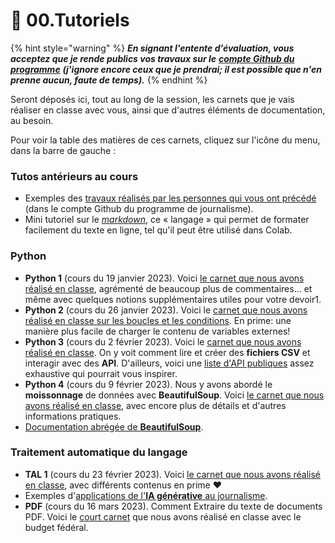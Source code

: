 # 🚸 00.Tutoriels

{% hint style="warning" %}
_**En signant l'entente d'évaluation, vous acceptez que je rende publics vos travaux sur le**_ [_**compte Github du programme**_](https://github.com/Journalisme-UQAM) _**(j'ignore encore ceux que je prendrai; il est possible que n'en prenne aucun, faute de temps).**_
{% endhint %}

Seront déposés ici, tout au long de la session, les carnets que je vais réaliser en classe avec vous, ainsi que d'autres éléments de documentation, au besoin.

Pour voir la table des matières de ces carnets, cliquez sur l'icône du menu, dans la barre de gauche :

### Tutos antérieurs au cours

* Exemples des [travaux réalisés par les personnes qui vous ont précédé](https://github.com/Journalisme-UQAM/) (dans le compte Github du programme de journalisme).
* Mini tutoriel sur le [_markdown_](https://colab.research.google.com/drive/1nQf6fBVpfhkJxOMGJw\_9G1lwwZBxdczU?usp=sharing), ce « langage » qui permet de formater facilement du texte en ligne, tel qu'il peut être utilisé dans Colab.

### Python

* **Python 1** (cours du 19 janvier 2023). Voici [le carnet que nous avons réalisé en classe](https://colab.research.google.com/drive/1QG-qvMPWkyvVI5eyRwGLX-MRg0jeLEol?usp=sharing), agrémenté de beaucoup plus de commentaires... et même avec quelques notions supplémentaires utiles pour votre devoir1.
* **Python 2** (cours du 26 janvier 2023). Voici le [carnet que nous avons réalisé en classe sur les boucles et les conditions](https://colab.research.google.com/drive/1ZPH8p15kXtxke\_JsOc\_oqQBxq130z4ig?usp=sharing). En prime: une manière plus facile de charger le contenu de variables externes!
* **Python 3** (cours du 2 février 2023). Voici le [carnet que nous avons réalisé en classe](https://colab.research.google.com/drive/1lRHvJsOvq9z5fyhnnquL61lwaLFvUwvg?usp=sharing). On y voit comment lire et créer des **fichiers CSV** et interagir avec des **API**. D'ailleurs, voici une [liste d'API publiques](https://github.com/public-apis/public-apis) assez exhaustive qui pourrait vous inspirer.
* **Python 4** (cours du 9 février 2023). Nous y avons abordé le **moissonnage** de données avec **BeautifulSoup**. Voici [le carnet que nous avons réalisé en classe](https://colab.research.google.com/drive/1L2Sqf3CR\_UW9K\_lEd\_NggZU-hGok31lG?usp=sharing), avec encore plus de détails et d'autres informations pratiques.
* [Documentation abrégée de **BeautifulSoup**](http://jhroy.ca/uqam/edm5240/BeautifulSoup-DocAbregee.pdf).

### Traitement automatique du langage

* **TAL 1** (cours du 23 février 2023). Voici [le carnet que nous avons réalisé en classe](https://colab.research.google.com/drive/15kX4VE\_t8lzvmpHCWAI4gRdWsJ6mvMoq?usp=sharing), avec différents contenus en prime :heart:
* Exemples d'[applications de l'**IA générative** au journalisme](https://docs.google.com/document/d/1mk\_1CB2XuWCkYVZh7njfPHA5CCLLrOVCZiAJCTA7Exc/edit?usp=sharing).
* **PDF** (cours du 16 mars 2023). Comment Extraire du texte de documents PDF. Voici le [court carnet](https://colab.research.google.com/drive/1cqrt7Ly0kJu\_lqeH5xRpgDYKtUEV1OU3?usp=sharing) que nous avons réalisé en classe avec le budget fédéral.
